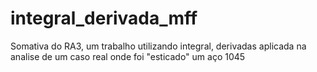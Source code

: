 # integral_derivada_mff
Somativa do RA3, um trabalho utilizando integral, derivadas aplicada na analise de um caso real onde foi "esticado" um aço 1045
